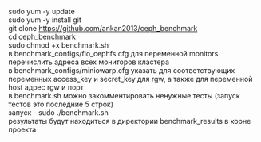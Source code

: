 sudo yum -y update <br>
sudo yum -y install git <br>
git clone https://github.com/ankan2013/ceph_benchmark <br>
cd ceph_benchmark <br>
sudo chmod +x benchmark.sh <br>
в benchmark_configs/fio_cephfs.cfg для переменной monitors перечислить адреса всех мониторов кластера <br>
в benchmark_configs/miniowarp.cfg указать для соответствующих переменных access_key и secret_key для rgw, а также для переменной host адрес rgw и порт <br>
в benchmark.sh можно закомментировать ненужные тесты (запуск тестов это последние 5 строк) <br>
запуск - sudo ./benchmark.sh <br>
результаты будут находиться в директории benchmark_results в корне проекта <br>
